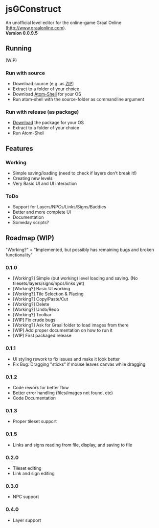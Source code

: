 jsGConstruct
============
An unofficial level editor for the online-game Graal Online (http://www.graalonline.com).  
**Version 0.0.9.5**

Running
-------
(WIP)

### Run with source
* Download source (e.g. as [ZIP](https://github.com/Inari-Whitebear/jsGConstruct/archive/master.zip))
* Extract to a folder of your choice
* Download [Atom-Shell](https://github.com/atom/atom-shell/releases) for your OS
* Run atom-shell with the source-folder as commandline argument

### Run with release (as package)
* [Download](https://github.com/Inari-Whitebear/jsGConstruct/releases) the package for your OS
* Extract to a folder of your choice
* Run Atom-Shell

Features
--------

### Working
* Simple saving/loading (need to check if layers don't break it!)
* Creating new levels
* Very Basic UI and UI interaction

### ToDo
* Support for Layers/NPCs/Links/Signs/Baddies
* Better and more complete UI
* Documentation
* Someday scripts?

Roadmap (WIP)
-------------

"Working?" = "Implemented, but possibly has remaining bugs and broken functionality"

### 0.1.0
* [Working?] Simple (but working) level loading and saving. (No tilesets/layers/signs/npcs/links yet)
* [Working?] Basic UI working
 * [Working?] Tile Selection & Placing
 * [Working?] Copy/Paste/Cut
 * [Working?] Delete
 * [Working?] Undo/Redo
 * [Working?] Toolbar
* [WIP] Fix crude bugs
* [Working?] Ask for Graal folder to load images from there
* [WIP] Add proper documentation on how to run it
* [WIP] First packaged release

### 0.1.1
* UI styling rework to fix issues and make it look better
 * Fix Bug: Dragging "sticks" if mouse leaves canvas while dragging

### 0.1.2
* Code rework for better flow
 * Better error handling (files/images not found, etc)
* Code Documentation

### 0.1.3
* Proper tileset support

### 0.1.5
* Links and signs reading from file, display, and saving to file

### 0.2.0
* Tileset editing
* Link and sign editing

### 0.3.0
* NPC support

### 0.4.0
* Layer support
